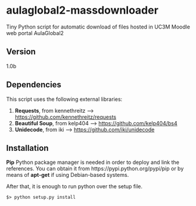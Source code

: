 # aulaglobal2-massdownloader
Tiny Python script for automatic download of files hosted in UC3M Moodle web portal AulaGlobal2

<h2>Version</h2>
1.0b

<h2>Dependencies</h2>

This script uses the following external libraries:

  1. <b>Requests</b>, from kennethreitz --> https://github.com/kennethreitz/requests
  2. <b>Beautiful Soup</b>, from kelp404 --> https://github.com/kelp404/bs4
  3. <b>Unidecode</b>, from iki --> https://github.com/iki/unidecode
  
<h2>Installation</h2>
<b>Pip</b> Python package manager is needed in order to deploy and link the references. You can obtain it from https://pypi.python.org/pypi/pip or by means of <b>apt-get</b> if using Debian-based systems.

After that, it is enough to run python over the setup file.

<code>$> python setup.py install</code>

